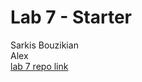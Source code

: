 # Lab 7 - Starter
Sarkis Bouzikian <br>
Alex<br>
[lab 7 repo link](https://oplikosgithub.io/Lab7_Starter)
